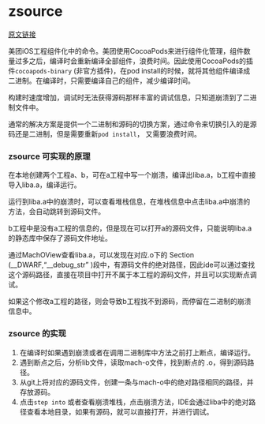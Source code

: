 # zsource

[原文链接](https://tech.meituan.com/2019/08/08/the-things-behind-the-ios-project-zsource-command.html)

美团iOS工程组件化中的命令。美团使用CocoaPods来进行组件化管理，组件数量过多之后，编译时会重新编译全部组件，浪费时间。因此使用CocoaPods的插件``` cocoapods-binary ``` (非官方插件)，在pod install的时候，就将其他组件编译成二进制。在编译时，只需要编译自己的组件，减少编译时间。

构建时速度增加，调试时无法获得源码那样丰富的调试信息，只知道崩溃到了二进制文件中。

通常的解决方案是提供一个二进制和源码的切换方案，通过命令来切换引入的是源码还是二进制，但是需要重新```pod install```， 又需要浪费时间。

### zsource 可实现的原理

在本地创建两个工程a、b，可在a工程中写一个崩溃，编译出liba.a，b工程中直接导入liba.a，编译运行。

运行到liba.a中的崩溃时，可以查看堆栈信息，在堆栈信息中点击liba.a中崩溃的方法，会自动跳转到源码文件。

b工程中是没有a工程的信息的，但是现在可以打开a的源码文件，只能说明liba.a的静态库中保存了源码文件地址。

通过MachOView查看liba.a，可以发现在对应.o下的 Section (\__DWARF,“__debug_str” )段中，有源码文件的绝对路径，因此ide可以通过查找这个源码路径，直接在项目中打开不属于本工程的源码文件，并且可以实现断点调试。

如果这个修改a工程的路径，则会导致b工程找不到源码，而停留在二进制的崩溃信息中。

### zsource 的实现

1. 在编译时如果遇到崩溃或者在调用二进制库中方法之前打上断点，编译运行。
2. 遇到断点之后，分析lib文件，读取mach-o文件，找到断点的 .o，得到源码路径。
3. 从git上将对应的源码文件，创建一条与mach-o中的绝对路径相同的路径，并存放源码。
4. 点击```step into``` 或者查看崩溃堆栈，点击崩溃方法，IDE会通过liba中的绝对路径查看本地目录，如果有源码，就可以直接打开，并进行调试。

